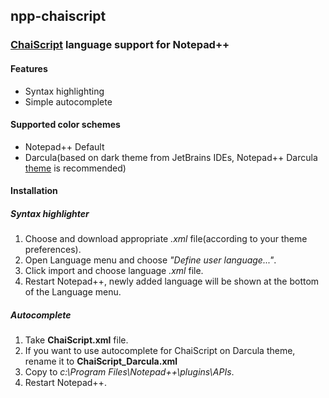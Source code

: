 ## npp-chaiscript

### [ChaiScript](http://chaiscript.com/) language support for Notepad++

#### Features
* Syntax highlighting
* Simple autocomplete

#### Supported color schemes
* Notepad++ Default
* Darcula(based on dark theme from JetBrains IDEs, Notepad++ Darcula [theme](https://github.com/gogo2/npp-darcula) is recommended)

#### Installation

##### Syntax highlighter
1. Choose and download appropriate _.xml_ file(according to your theme preferences).
2. Open Language menu and choose _"Define user language..."_.
3. Click import and choose language _.xml_ file.
4. Restart Notepad++, newly added language will be shown at the bottom of the Language menu.

##### Autocomplete
1. Take **ChaiScript.xml** file.
2. If you want to use autocomplete for ChaiScript on Darcula theme, rename it to **ChaiScript_Darcula.xml**
3. Copy to _c:\Program Files\Notepad++\plugins\APIs_.
4. Restart Notepad++.
